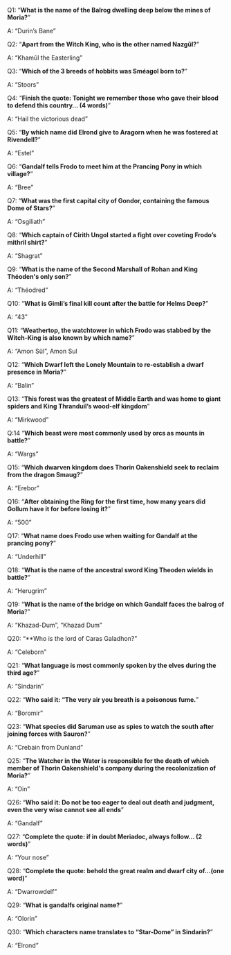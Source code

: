 Q1: “**What is the name of the Balrog dwelling deep below the mines of Moria?**”

A: “Durin’s Bane”

Q2: “**Apart from the Witch King, who is the other named Nazgûl?**”

A: “Khamûl the Easterling”

Q3: “**Which of the 3 breeds of hobbits was Sméagol born to?**”

A: “Stoors”

Q4: “**Finish the quote: Tonight we remember those who gave their blood to defend this country… (4 words)**”

A: “Hail the victorious dead”

Q5: “**By which name did Elrond give to Aragorn when he was fostered at Rivendell?**”

A: “Estel”

Q6: “**Gandalf tells Frodo to meet him at the Prancing Pony in which village?**”

A: “Bree” 

Q7: “**What was the first capital city of Gondor, containing the famous Dome of Stars?**”

A: “Osgiliath”

Q8: “**Which captain of Cirith Ungol started a fight over coveting Frodo’s mithril shirt?**”

A: “Shagrat”

Q9: “**What is the name of the Second Marshall of Rohan and King Théoden's only son?**”

A: “Théodred”

Q10: “**What is Gimli’s final kill count after the battle for Helms Deep?**”

A: “43”


Q11: “**Weathertop, the watchtower in which Frodo was stabbed by the Witch-King is also known by which name?**”

A: “Amon Sûl”, Amon Sul

Q12: “**Which Dwarf left the Lonely Mountain to re-establish a dwarf presence in Moria?**”

A: “Balin”

Q13: “**This forest was the greatest of Middle Earth and was home to giant spiders and King Thranduil’s wood-elf kingdom**”

A: “Mirkwood”

Q:14 “**Which beast were most commonly used by orcs as mounts in battle?**”

A: “Wargs”

Q15: “**Which dwarven kingdom does Thorin Oakenshield seek to reclaim from the dragon Smaug?**”

A: “Erebor”

Q16: “**After obtaining the Ring for the first time, how many years did Gollum have it for before losing it?**”

A: “500”

Q17: “**What name does Frodo use when waiting for Gandalf at the prancing pony?**”

A: “Underhill”

Q18: “**What is the name of the ancestral sword King Theoden wields in battle?**”

A: “Herugrim”

Q19: “**What is the name of the bridge on which Gandalf faces the balrog of Moria**?”

A: “Khazad-Dum”, “Khazad Dum”

Q20: “**Who is the lord of Caras Galadhon?” 

A: “Celeborn”

Q21: “**What language is most commonly spoken by the elves during the third age?**”

A: “Sindarin”

Q22: “**Who said it: “The very air you breath is a poisonous fume.**”

A: “Boromir”

Q23: “**What species did Saruman use as spies to watch the south after joining forces with Sauron?**”

A: “Crebain from Dunland”

Q25: “**The Watcher in the Water is responsible for the death of which member of Thorin Oakenshield's company during the recolonization of Moria?**”

A: “Oin”

Q26: “**Who said it: Do not be too eager to deal out death and judgment, even the very wise cannot see all ends**”

A: “Gandalf”

Q27: “**Complete the quote: if in doubt Meriadoc, always follow… (2 words)**”

A: “Your nose”

Q28: “**Complete the quote: behold the great realm and dwarf city of…(one word)**”

A: “Dwarrowdelf”

Q29: “**What is gandalfs original name?**”

A: “Olorin”

Q30: “**Which characters name translates to “Star-Dome” in Sindarin?**”

A: “Elrond”

